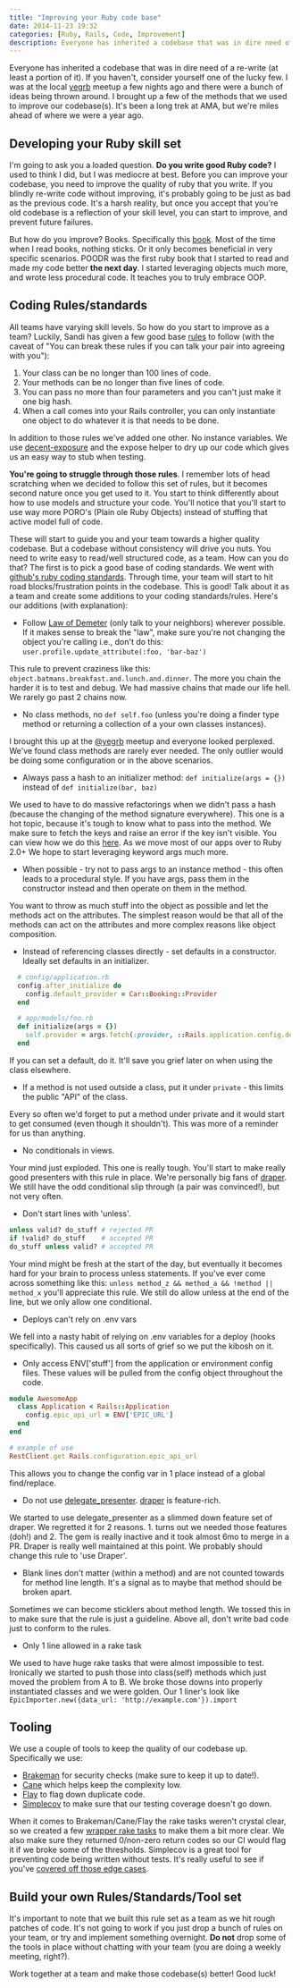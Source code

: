 ```yaml
---
title: "Improving your Ruby code base"
date: 2014-11-23 19:32
categories: [Ruby, Rails, Code, Improvement]
description: Everyone has inherited a codebase that was in dire need of a re-write (at least a portion of it). If you haven't, consider yourself one of the lucky few.
---
```


Everyone has inherited a codebase that was in dire need of a re-write (at least a portion of it). If you haven't, consider yourself one of the lucky
few. I was at the local [yegrb](www.yegrb.com) meetup a few nights ago and there were a bunch of ideas being thrown around. I brought
up a few of the methods that we used to improve our codebase(s). It's been a long trek at AMA, but we're miles ahead of where we
were a year ago.

Developing your Ruby skill set
---------------------

I'm going to ask you a loaded question. **Do you write good Ruby code?** I used to think I did, but I was mediocre at best.
 Before you can improve your codebase, you need to improve the quality of ruby that you write. If you blindly re-write code without improving, it's
 probably going to be just as bad as the previous code. It's a harsh reality, but once you accept that you're old codebase
 is a reflection of your skill level, you can start to improve, and prevent future failures.

But how do you improve? Books. Specifically this [book](http://www.amazon.com/gp/product/0321721330/ref=as_li_tl?ie=UTF8&camp=1789&creative=9325&creativeASIN=0321721330&linkCode=as2&tag=sandimetzcom-20&linkId=MEEIA2TTJVD6F5DO).
 Most of the time when I read books, nothing sticks. Or it only becomes beneficial in very specific scenarios. POODR was the first ruby book that I started to read and made my code better **the next day**.
 I started leveraging objects much more, and wrote less procedural code. It teaches you to truly embrace OOP.

Coding Rules/standards
---------------------

All teams have varying skill levels. So how do you start to improve as a team? Luckily, Sandi has given a few good base
 [rules](https://gist.github.com/simeonwillbanks/4567703) to follow (with the caveat of "You can break these rules if you can talk your pair into agreeing with you"):

1. Your class can be no longer than 100 lines of code.
2. Your methods can be no longer than five lines of code.
3. You can pass no more than four parameters and you can't just make it one big hash.
4. When a call comes into your Rails controller, you can only instantiate one object to do whatever it is that needs to be done.

In addition to those rules we've added one other.
No instance variables. We use [decent-exposure](https://github.com/hashrocket/decent_exposure) and the expose helper to dry up our code which gives us
 an easy way to stub when testing.

**You're going to struggle through those rules**. I remember lots of head scratching when we decided to follow this set of rules, but it becomes second nature
 once you get used to it. You start to think differently about how to use models and structure your code. You'll notice that you'll start to use way more
 PORO's (Plain ole Ruby Objects) instead of stuffing that active model full of code.

These will start to guide you and your team towards a higher quality codebase. But a codebase without consistency will drive you nuts.
 You need to write easy to read/well structured code, as a team. How can you do that? The first is to pick a good base
 of coding standards. We went with [github's ruby coding standards](https://github.com/styleguide/ruby). Through time, your team will
 start to hit road blocks/frustration points in the codebase. This is good! Talk about it as a team and create some additions to your
 coding standards/rules. Here's our additions (with explanation):

- Follow [Law of Demeter](http://c2.com/cgi/wiki?LawOfDemeter) (only talk to your neighbors) wherever possible.
If it makes sense to break the "law", make sure you're not changing the object you're calling i.e.,
don't do this: `user.profile.update_attribute(:foo, 'bar-baz')`

This rule to prevent craziness like this: ```object.batmans.breakfast.and.lunch.and.dinner```. The more you chain the harder
 it is to test and debug. We had massive chains that made our life hell. We rarely go past 2 chains now.

- No class methods, no ```def self.foo``` (unless you're doing a finder type method or returning a collection of a your own classes instances).

I brought this up at the [@yegrb](https://twitter.com/yegrb) meetup and everyone looked perplexed. We've found class methods are rarely ever needed. The only
 outlier would be doing some configuration or in the above scenarios.

- Always pass a hash to an initializer method: ```def initialize(args = {})``` instead of ```def initialize(bar, baz)```

We used to have to do massive refactorings when we didn't pass a hash (because the changing of the method signature everywhere). This one
 is a hot topic, because it's tough to know what to pass into the method. We make sure to fetch the keys and raise an error if the key isn't
 visible. You can view how we do this [here](https://github.com/amaabca/lita-github_pr_list/blob/master/lib/lita/github_pr_list/pull_request.rb#L14).
 As we move most of our apps over to Ruby 2.0+ We hope to start leveraging keyword args much more.

- When possible - try not to pass args to an instance method - this often leads to a procedural style.
 If you have args, pass them in the constructor instead and then operate on them in the method.

You want to throw as much stuff into the object as possible and let the methods act on the attributes. The simplest reason
 would be that all of the methods can act on the attributes and more complex reasons like object composition.

- Instead of referencing classes directly - set defaults in a constructor. Ideally set defaults in an initializer.

```ruby
  # config/application.rb
  config.after_initialize do
    config.default_provider = Car::Booking::Provider
  end

  # app/models/foo.rb
  def initialize(args = {})
    self.provider = args.fetch(:provider, ::Rails.application.config.default_provider)
  end
```

If you can set a default, do it. It'll save you grief later on when using the class elsewhere.

-  If a method is not used outside a class, put it under `private` - this limits the public "API" of the class.

Every so often we'd forget to put a method under private and it would start to get consumed (even though it shouldn't). This was
 more of a reminder for us than anything.

- No conditionals in views.

Your mind just exploded. This one is really tough. You'll start to make really good presenters with this rule in place.
 We're personally big fans of [draper](https://github.com/drapergem/draper). We still have the odd conditional slip through
 (a pair was convinced!), but not very often.

- Don't start lines with 'unless'.

```ruby
unless valid? do_stuff # rejected PR
if !valid? do_stuff    # accepted PR
do_stuff unless valid? # accepted PR
```

Your mind might be fresh at the start of the day, but eventually it becomes hard for your brain to process unless statements. If you've
 ever come across something like this: ```unless method_z && method_a && !method || method_x``` you'll appreciate this rule. We still do allow unless at the
 end of the line, but we only allow one conditional.

- Deploys can't rely on .env vars

We fell into a nasty habit of relying on .env variables for a deploy (hooks specifically). This caused us all sorts of grief so
 we put the kibosh on it.

- Only access ENV['stuff'] from the application or environment config files. These values will be pulled from the config object throughout the code.

```ruby
module AwesomeApp
  class Application < Rails::Application
    config.epic_api_url = ENV['EPIC_URL']
  end
end

# example of use
RestClient.get Rails.configuration.epic_api_url
```

This allows you to change the config var in 1 place instead of a global find/replace.

- Do not use [delegate_presenter](https://github.com/rwilcox/delegate_presenter). [draper](https://github.com/drapergem/draper) is feature-rich.

We started to use delegate_presenter as a slimmed down feature set of draper. We regretted it for 2 reasons. 1. turns out we needed those features (doh!) and
 2. The gem is really inactive and it took almost 6mo to merge in a PR. Draper is really well maintained at this point. We probably should change
 this rule to 'use Draper'.

-  Blank lines don't matter (within a method) and are not counted towards for method line length. It's a signal as to maybe that method
should be broken apart.

Sometimes we can become sticklers about method length. We tossed this in to make sure that the rule is just a guideline. Above all,
 don't write bad code just to conform to the rules.

-  Only 1 line allowed in a rake task

We used to have huge rake tasks that were almost impossible to test. Ironically we started to push those into class(self) methods which just moved the problem
 from A to B. We broke those downs into properly instantiated classes and we were golden. Our 1 liner's look like
 ```EpicImporter.new({data_url: 'http://example.com'}).import```

Tooling
---------------------

We use a couple of tools to keep the quality of our codebase up. Specifically we use:

- [Brakeman](https://github.com/presidentbeef/brakeman) for security checks (make sure to keep it up to date!).
- [Cane](https://github.com/square/cane) which helps keep the complexity low.
- [Flay](https://github.com/seattlerb/flay) to flag down duplicate code.
- [Simplecov](https://github.com/colszowka/simplecov) to make sure that our testing coverage doesn't go down.

When it comes to Brakeman/Cane/Flay the rake tasks weren't crystal clear, so we created a few [wrapper rake tasks](https://gist.github.com/ryanjones/a9295a969e1804855ae4)
 to make them a bit more clear. We also make sure they returned 0/non-zero return codes so our CI would flag it if we broke some of the thresholds. Simplecov is a great
 tool for preventing code being written without tests. It's really useful to see if you've [covered off those edge cases](https://camo.githubusercontent.com/3cb7252450587d575bca65e27f20107b1986d67e/687474703a2f2f636f6c737a6f776b612e6769746875622e636f6d2f73696d706c65636f762f6465766973655f736f757263655f66696c652d302e352e332e706e67).

Build your own Rules/Standards/Tool set
---------------------

It's important to note that we built this rule set as a team as we hit rough patches of code. It's not going to work if you just
 drop a bunch of rules on your team, or try and implement something overnight. **Do not** drop some of the tools
 in place without chatting with your team (you are doing a weekly meeting, right?).

Work together at a team and make those codebase(s) better! Good luck!


